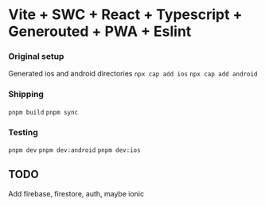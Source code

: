 # Vite + SWC + React + Typescript + Generouted + PWA + Eslint

### Original setup
Generated ios and android directories
`npx cap add ios`
`npx cap add android`

### Shipping
`pnpm build`
`pnpm sync`

### Testing
`pnpm dev`
`pnpm dev:android`
`pnpm dev:ios`

## TODO
Add firebase, firestore, auth, maybe ionic

